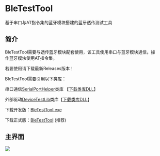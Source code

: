 # BleTestTool
基于串口与AT指令集的蓝牙模块搭建的蓝牙透传测试工具

## 简介
BleTestTool需要与透传蓝牙模块配套使用，该工具使用串口与蓝牙模块通信，操作蓝牙模块使用AT指令集。

若要使用请下载最新Releases版本！

BleTestTool需要引用以下类库：

串口通信[SerialPortHelper](https://github.com/xiaoxinpro/SerialPortHelper)类库 【[下载类库DLL](https://raw.githubusercontent.com/xiaoxinpro/BleTestTool/master/BleTestTool/bin/Debug/SerialPortHelperLib.dll)】

外部驱动[DeviceTestLib](https://github.com/xiaoxinpro/BleTestTool/tree/master/DeviceTestLib)类库【[下载类库DLL](https://raw.githubusercontent.com/xiaoxinpro/BleTestTool/master/BleTestTool/bin/Debug/DeviceTestLib.dll)】

下载开发版：[BleTestTool.exe](https://raw.githubusercontent.com/xiaoxinpro/BleTestTool/master/BleTestTool/bin/Debug/BleTestTool.exe)

下载正式版：[BleTestTool](https://github.com/xiaoxinpro/BleTestTool/releases) (推荐)

## 主界面
![](https://github.com/xiaoxinpro/BleTestTool/raw/master/image.png)
